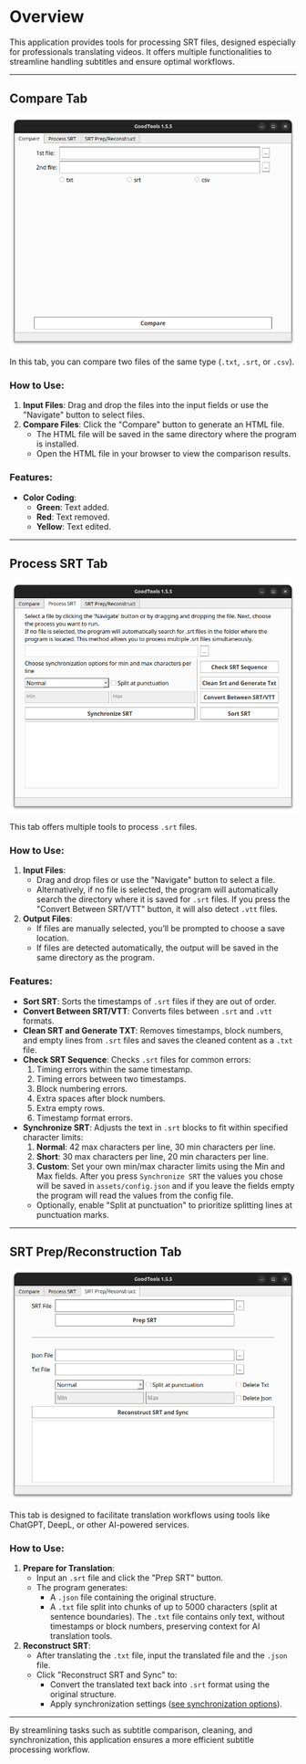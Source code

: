 # Overview
This application provides tools for processing SRT files, designed especially for professionals translating videos. It offers multiple functionalities to streamline handling subtitles and ensure optimal workflows.

---

## Compare Tab
![Compare Tab](./images/compare_tab.png)

In this tab, you can compare two files of the same type (`.txt`, `.srt`, or `.csv`). 

### How to Use:
1. **Input Files**: Drag and drop the files into the input fields or use the "Navigate" button to select files.
2. **Compare Files**: Click the "Compare" button to generate an HTML file.
    - The HTML file will be saved in the same directory where the program is installed.
    - Open the HTML file in your browser to view the comparison results.

### Features:
- **Color Coding**:
  - **Green**: Text added.
  - **Red**: Text removed.
  - **Yellow**: Text edited.

---

## Process SRT Tab
![Process SRT Tab](./images/process_srt_tab.png)

This tab offers multiple tools to process `.srt` files.

### How to Use:
1. **Input Files**: 
   - Drag and drop files or use the "Navigate" button to select a file.
   - Alternatively, if no file is selected, the program will automatically search the directory where it is saved for `.srt` files. If you press the "Convert Between SRT/VTT" button, it will also detect `.vtt` files.
2. **Output Files**:
   - If files are manually selected, you’ll be prompted to choose a save location.
   - If files are detected automatically, the output will be saved in the same directory as the program.

### Features:
- **Sort SRT**: Sorts the timestamps of `.srt` files if they are out of order.
- **Convert Between SRT/VTT**: Converts files between `.srt` and `.vtt` formats.
- **Clean SRT and Generate TXT**: Removes timestamps, block numbers, and empty lines from `.srt` files and saves the cleaned content as a `.txt` file.
- **Check SRT Sequence**: Checks `.srt` files for common errors:
  1. Timing errors within the same timestamp.
  2. Timing errors between two timestamps.
  3. Block numbering errors.
  4. Extra spaces after block numbers.
  5. Extra empty rows.
  6. Timestamp format errors.
- **Synchronize SRT**: Adjusts the text in `.srt` blocks to fit within specified character limits:
  1. **Normal**: 42 max characters per line, 30 min characters per line.
  2. **Short**: 30 max characters per line, 20 min characters per line.
  3. **Custom**: Set your own min/max character limits using the Min and Max fields. After you press `Synchronize SRT` the values you chose will be saved in `assets/config.json` and if you leave the fields empty the program will read the values from the config file.
  - Optionally, enable "Split at punctuation" to prioritize splitting lines at punctuation marks.

---

## SRT Prep/Reconstruction Tab
![Prep SRT Tab](./images/prep_srt_tab.png)

This tab is designed to facilitate translation workflows using tools like ChatGPT, DeepL, or other AI-powered services.

### How to Use:
1. **Prepare for Translation**:
   - Input an `.srt` file and click the "Prep SRT" button.
   - The program generates:
     - A `.json` file containing the original structure.
     - A `.txt` file split into chunks of up to 5000 characters (split at sentence boundaries). The `.txt` file contains only text, without timestamps or block numbers, preserving context for AI translation tools.
2. **Reconstruct SRT**:
   - After translating the `.txt` file, input the translated file and the `.json` file.
   - Click "Reconstruct SRT and Sync" to:
     - Convert the translated text back into `.srt` format using the original structure.
     - Apply synchronization settings ([see synchronization options](#process-srt-tab)).

---

By streamlining tasks such as subtitle comparison, cleaning, and synchronization, this application ensures a more efficient subtitle processing workflow. 
